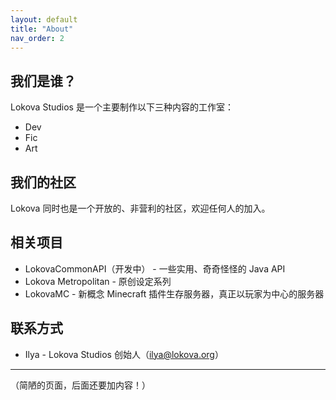 ```yaml
---
layout: default
title: "About"
nav_order: 2
---
```


## 我们是谁？

Lokova Studios 是一个主要制作以下三种内容的工作室：

- Dev
- Fic
- Art

## 我们的社区

Lokova 同时也是一个开放的、非营利的社区，欢迎任何人的加入。

## 相关项目

- LokovaCommonAPI（开发中） - 一些实用、奇奇怪怪的 Java API
- Lokova Metropolitan - 原创设定系列
- LokovaMC - 新概念 Minecraft 插件生存服务器，真正以玩家为中心的服务器

## 联系方式
- Ilya - Lokova Studios 创始人（ilya@lokova.org）

----

（简陋的页面，后面还要加内容！）
